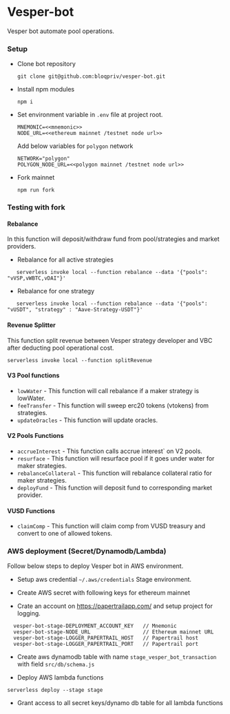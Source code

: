 # Vesper-bot

Vesper bot automate pool operations.

### Setup

- Clone bot repository

  ```
  git clone git@github.com:bloqpriv/vesper-bot.git
  ```

- Install npm modules

  ```
  npm i
  ```

- Set environment variable in `.env` file at project root.

  ```
  MNEMONIC=<<mnemonic>>
  NODE_URL=<<ethereum mainnet /testnet node url>>
  ```

  Add below variables for `polygon` network

  ```
  NETWORK="polygon"
  POLYGON_NODE_URL=<<polygon mainnet /testnet node url>>
  ```

- Fork mainnet

  ```
  npm run fork
  ```

### Testing with fork

#### Rebalance
In this function will deposit/withdraw fund from pool/strategies and market providers.
- Rebalance for all active strategies

```
   serverless invoke local --function rebalance --data '{"pools": "vVSP,vWBTC,vDAI"}'
```

- Rebalance for one strategy

```
   serverless invoke local --function rebalance --data '{"pools": "vUSDT", "strategy" : "Aave-Strategy-USDT"}'
```

#### Revenue Splitter
This function split revenue between Vesper strategy developer and VBC after deducting pool operational cost.
```
serverless invoke local --function splitRevenue
```

#### V3 Pool functions

- `lowWater` - This function will call rebalance if a maker strategy is lowWater.
- `feeTransfer` - This function will sweep erc20 tokens (vtokens) from strategies.
- `updateOracles` - This function will update oracles.


#### V2 Pools Functions

- `accrueInterest` - This function calls accrue interest` on V2 pools.
- `resurface` - This function will resurface pool if it goes under water for maker strategies.
- `rebalanceCollateral` - This function will rebalance collateral ratio for maker strategies.
- `deployFund` - This function will deposit fund to corresponding market provider.

#### VUSD Functions

- `claimComp` - This function will claim comp from VUSD treasury and convert to one of allowed tokens.


### AWS deployment (Secret/Dynamodb/Lambda)

Follow below steps to deploy Vesper bot in AWS environment.

- Setup aws credential `~/.aws/credentials` Stage environment.

- Create AWS secret with following keys for ethereum mainnet
- Crate an account on https://papertrailapp.com/ and setup project for logging.

```
  vesper-bot-stage-DEPLOYMENT_ACCOUNT_KEY   // Mnemonic
  vesper-bot-stage-NODE_URL                 // Ethereum mainnet URL
  vesper-bot-stage-LOGGER_PAPERTRAIL_HOST   // Papertrail host
  vesper-bot-stage-LOGGER_PAPERTRAIL_PORT   // Papertrail port
```

- Create aws dynamodb table with name `stage_vesper_bot_transaction` with field `src/db/schema.js`

- Deploy AWS lambda functions

```
serverless deploy --stage stage
```

- Grant access to all secret keys/dynamo db table for all lambda functions
